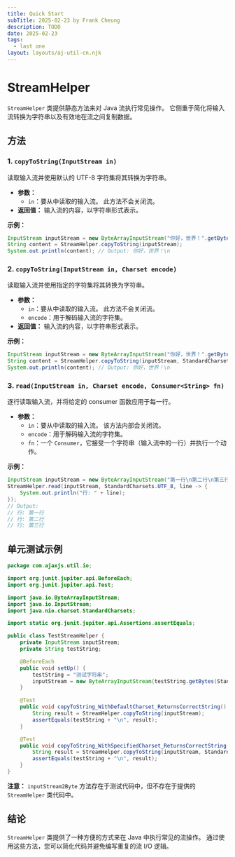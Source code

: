 ```yaml
---
title: Quick Start
subTitle: 2025-02-23 by Frank Cheung
description: TODO
date: 2025-02-23
tags:
  - last one
layout: layouts/aj-util-cn.njk
---
```


# StreamHelper

`StreamHelper` 类提供静态方法来对 Java 流执行常见操作。 它侧重于简化将输入流转换为字符串以及有效地在流之间复制数据。

## 方法

### 1. `copyToString(InputStream in)`

读取输入流并使用默认的 UTF-8 字符集将其转换为字符串。

* **参数：**
    * `in`：要从中读取的输入流。 此方法不会关闭流。
* **返回值：** 输入流的内容，以字符串形式表示。

**示例：**

```java
InputStream inputStream = new ByteArrayInputStream("你好，世界！".getBytes(StandardCharsets.UTF_8));
String content = StreamHelper.copyToString(inputStream);
System.out.println(content); // Output: 你好，世界！\n
```

### 2. `copyToString(InputStream in, Charset encode)`

读取输入流并使用指定的字符集将其转换为字符串。

* **参数：**
    * `in`：要从中读取的输入流。 此方法不会关闭流。
    * `encode`：用于解码输入流的字符集。
* **返回值：** 输入流的内容，以字符串形式表示。

**示例：**

```java
InputStream inputStream = new ByteArrayInputStream("你好，世界！".getBytes(StandardCharsets.UTF_8));
String content = StreamHelper.copyToString(inputStream, StandardCharsets.UTF_8);
System.out.println(content); // Output: 你好，世界！\n
```

### 3. `read(InputStream in, Charset encode, Consumer<String> fn)`

逐行读取输入流，并将给定的 consumer 函数应用于每一行。

* **参数：**
    * `in`：要从中读取的输入流。 该方法内部会关闭流。
    * `encode`：用于解码输入流的字符集。
    * `fn`：一个 `Consumer`，它接受一个字符串（输入流中的一行）并执行一个动作。

**示例：**

```java
InputStream inputStream = new ByteArrayInputStream("第一行\n第二行\n第三行".getBytes(StandardCharsets.UTF_8));
StreamHelper.read(inputStream, StandardCharsets.UTF_8, line -> {
    System.out.println("行: " + line);
});
// Output:
// 行: 第一行
// 行: 第二行
// 行: 第三行
```

## 单元测试示例

```java
package com.ajaxjs.util.io;

import org.junit.jupiter.api.BeforeEach;
import org.junit.jupiter.api.Test;

import java.io.ByteArrayInputStream;
import java.io.InputStream;
import java.nio.charset.StandardCharsets;

import static org.junit.jupiter.api.Assertions.assertEquals;

public class TestStreamHelper {
    private InputStream inputStream;
    private String testString;

    @BeforeEach
    public void setUp() {
        testString = "测试字符串";
        inputStream = new ByteArrayInputStream(testString.getBytes(StandardCharsets.UTF_8));
    }

    @Test
    public void copyToString_WithDefaultCharset_ReturnsCorrectString() {
        String result = StreamHelper.copyToString(inputStream);
        assertEquals(testString + "\n", result);
    }

    @Test
    public void copyToString_WithSpecifiedCharset_ReturnsCorrectString() {
        String result = StreamHelper.copyToString(inputStream, StandardCharsets.UTF_8);
        assertEquals(testString + "\n", result);
    }
}
```

**注意：** `inputStream2Byte` 方法存在于测试代码中，但不存在于提供的 `StreamHelper` 类代码中。

## 结论

`StreamHelper` 类提供了一种方便的方式来在 Java 中执行常见的流操作。 通过使用这些方法，您可以简化代码并避免编写重复的流 I/O
逻辑。